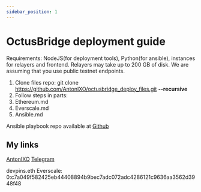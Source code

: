 ```yaml
---
sidebar_position: 1
---
```


# OctusBridge deployment guide

Requirements: NodeJS(for deployment tools), Python(for ansible), instances for relayers and frontend.
Relayers may take up to 200 GB of disk.
We are assuming that you use public testnet endpoints.


1. Clone files repo: git clone https://github.com/AntonIXO/octusbridge_deploy_files.git **--recursive**
2. Follow steps in parts:
  1. Ethereum.md
  2. Everscale.md
  3. Ansible.md


Ansible playbook repo available at [Github](https://github.com/AntonIXO/octusbridge-ansible)

My links
------------------
[AntonIXO](https://github.com/AntonIXO)
[Telegram](https://t.me/antonlx)

devpins.eth
Everscale: 0:c7a049f582425eb44408894b9bec7adc072adc4286121c9636aa3562d3948f48